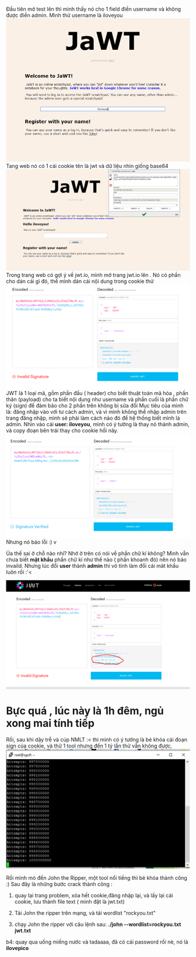 Đầu tiên mở test lên thì mình thấy nó cho 1 field điền username và không được điền admin. Mình thử username là iloveyou
![](2.png)
Tang web nó có 1 cái cookie tên là jwt và dữ liệu nhìn giống base64
![](3.png)
Trong trang web có gợi ý về jwt.io, mình mở trang jwt.io lên . Nó có phần cho dán cái gì đó, thế mình dán cái nội dung trong cookie thử
![](1.png)
JWT là 1 loại mã, gồm phần đầu ( header) cho biết thuật toán mã hóa , phần thân (payload) cho ta biết nội dung như username và phần cuối là phần chữ ký (sign) để đảm bảo cho 2 phần trên không bị sửa đổi 
Mục tiêu của mình là: đăng nhập vào với tư cách admin, và vì mình không thể nhập admin trên trang đăng nhập, mình sẽ phải làm cách nào đó để hệ thống biết mình là admin.
Nhìn vào cái **user: iloveyou**, mình có  ý tưởng là thay nó thành admin, và copy đoạn bên trái thay cho cookie hồi nãy. 
![](5.png)
Nhưng nó báo lỗi :) 
v

Ủa thế sai ở chỗ nào nhỉ?
Nhớ ở trên có nói về phần chữ kí không? Mình vẫn chưa biết **mật khẩu** phần chữ kí như thế nào ( phần khoanh đỏ) nên nó báo invaild. Nhưng lúc đổi **user** thành **admin** thì vô tình làm đổi cái mât khẩu luôn rồi :'< 

![](4.png)

Bực quá , lúc này là 1h đêm, ngủ xong mai tính tiếp
=============================================================

Rồi, sau khi dậy trễ và cúp NMLT :< thì mình có ý tưởng là bẻ khóa cái đoạn sign của cookie, và thử 1  tool nhưng đến 1 tỷ lần thử vẫn không được.
![](111.jpg)

Rồi mình mò đến John the Ripper, một tool nổi tiếng  thì bẻ khóa thành công :) 
Sau đây là những bước crack thành công : 
1. quay lại trang problem, xóa hết cookie,đăng nhập lại, và lấy lại cái cookie, lưu thành file text ( mình đặt là jwt.txt) 

2. Tải John the ripper trên mạng, và tải wordlist "rockyou.txt" 

3. chạy John the ripper với câu lệnh sau: **./john --wordlist=rockyou.txt jwt.txt**

b4: quay qua uống miếng nước và tadaaaa, đã có cái password rồi nè, nó là **ilovepico**



